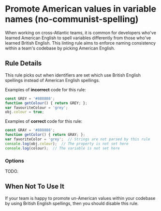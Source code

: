 # Promote American values in variable names (no-communist-spelling)

When working on cross-Atlantic teams, it is common for developers who've learned American English to spell variables differently from those who've learned British English. This linting rule aims to enforce naming consistency within a team's codebase by picking American English.

## Rule Details

This rule picks out when identifiers are set which use British English spellings instead of American English spellings.

Examples of **incorrect** code for this rule:

```js
const GREY = '#888888';
function getColour() { return GREY; };
var favouriteColour = 'grey';
obj.colour = true;
```

Examples of **correct** code for this rule:

```js
const GRAY = '#888888';
function getColor() { return GRAY; };
var favoriteColor = 'grey';  // Strings are not parsed by this rule
console.log(obj.colour);  // The property is not set here
console.log(colour);  // The variable is not set here
```

### Options

TODO.

## When Not To Use It

If your team is happy to promote un-American values within your codebase by using British English spellings, then you should disable this rule.

